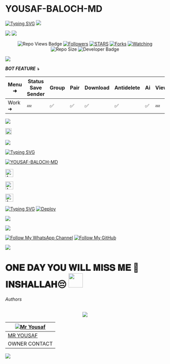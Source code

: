 # YOUSAF-BALOCH-MD
<a href="https://git.io/typing-svg"><img src="https://readme-typing-svg.demolab.com?font=Black+Ops+One&size=50&pause=1000&color=1BAFBAFF&center=true&width=910&height=100&lines=THANKS FOR YOUR +SUPPORT-DONT; FORGET+SATAR+FORK+MYREPO;CREATED+BY+MR YOUSAF BALOCH;RELEASED+13-03-2025" alt="Typing SVG" /></a>
<a><img src='https://i.imgur.com/LyHic3i.gif'/></a>
  </div>
<a><img src='https://i.ibb.co/fYBGcb4C/shaban-md.jpg'/></a>
<a><img src='https://i.imgur.com/LyHic3i.gif'/></a>
  </div>
  <p align="center">
   <!-- Repo Views -->
  <img src="https://hits.seeyoufarm.com/api/count/incr/badge.svg?url=https%3A%2F%2Fgithub.com%2FYosafN%2FYOUSAF-BALOCH-MD-V5&count_bg=%2379C83D&title_bg=%23555555&icon=gitpod.svg&icon_color=%23E7E7E7&title=Views&edge_flat=false" alt="Repo Views Badge">
 <a href="https://github.com/YosafN?tab=followers"><img title="Followers" src="https://img.shields.io/github/followers/YOUSAF-BALOCH-MD?label=Followers&style=social"></a>
<a href="https://github.com/YosafN/YOUSAF-BALOCH-MD/stargazers/"><img title="STARS" src="https://img.shields.io/github/stars/YosafN/YOUSAF-BALOCH-MD?&style=social"></a>
<a href="https://github.com/YosafN/YOUSAF-BALOCH-MD/network/members"><img title="Forks" src="https://img.shields.io/github/forks/YosafN/YOUSAF-BALOCH-MD?style=social"></a>
<a href="https://github.com/YosafN/YOUSAF-BALOCH-MD/watchers"><img title="Watching" src="https://img.shields.io/github/watchers/YosafN/YOUSAF-BALOCH-MD?label=Watching&style=social"></a>
<!-- Repo Size -->
  <img src="https://img.shields.io/github/repo-size/YosafN/YOUSAF-BALOCH-MD?color=deeppink&label=Repo%20Size&style=plastic" alt="Repo Size">
  <!-- Developer -->
  <img src="https://img.shields.io/static/v1?label=OWNER&message=MR%20YOUSAF&color=blue&style=plastic" alt="Developer Badge">
</p>        
 
<a><img src='https://i.imgur.com/LyHic3i.gif'/></a>
  </div>

***BOT FEATURE ⤵️***

| Menu ⁠➜ | Status Save Sender | Group | Pair | Download | Antidelete | Ai | Viewonce | Fun | Status Reply | Status Reacts | Convert | Autoreacts |
|--------|---|-----|------|--------|-----|--|----|---|-----|----|--------|-----|
| Work ➜ | 💤 | ✅ | ✅ | ✅ | ✅  | ✅ | 💤 | ✅ | ✅ | ✅ | ✅ | ✅ |

<a><img src='https://i.imgur.com/LyHic3i.gif'/></a>
  </div>
  
<a
href="https://github.com/YosafN/YOUSAF-BALOCH-MD/graphs/commit-activity"><img height="20" src="https://img.shields.io/badge/Maintained%3F-yes-green.svg"></a>&nbsp;&nbsp;
</p>
<p align='center'>
          
<a><img src='https://i.imgur.com/LyHic3i.gif'/></a>
  </div>

 [![Typing SVG](https://readme-typing-svg.herokuapp.com?font=monospace-ExtraBold&color=blue&lines=🙏+𝗙𝗢𝗥𝗞+𝗔𝗡𝗗+𝗦𝗧𝗔𝗥+⭐+𝗥𝗘𝗣𝗢+⤵️)](https://git.io/typing-svg)
 <p align="lift">
 <a href="https://github.com/YosafN/YOUSAF-BALOCH-MD/fork"><img title="YOUSAF-BALOCH-MD" src="https://img.shields.io/badge/FORK-YOUSAF BALOCH MD-h?color=green&style=for-the-badge&logo=github"></a>
  
<p align="lift">
<a href="https://musa-c383d8334b72.herokuapp.com/"><img height= "25" title="Author" src="https://img.shields.io/badge/GET SESSION ID-1-teal?style=for-the-badge&logo=heroku"></a>
<p/>

<p align="lift">
<a href="https://gay-bessie-shabansobxmd-6fbedfb2.koyeb.app/pair"><img height= "25" title="Author" src="https://img.shields.io/badge/GET SESSION ID-2-blue?style=for-the-badge&logo=koyeb"></a>
<p/>

<p align="lift">
<a href="https://mega-vip.onrender.com/pair"><img height= "25" title="Author" src="https://img.shields.io/badge/GET SESSION ID-3-darkgreen?style=for-the-badge&logo=render"></a>
<p/>

[![Typing SVG](https://readme-typing-svg.herokuapp.com?font=Rockstar-ExtraBold&color=blue&lines=𝗗𝗘𝗣𝗟𝗢𝗬+⤵️+𝗢𝗡+𝗛𝗘𝗥𝗢𝗞𝗨+🛰️)](https://git.io/typing-svg)
[![Deploy](https://www.herokucdn.com/deploy/button.svg)](https://dashboard.heroku.com/new-app?template=https://github.com/YosafN/YOUSAF-BALOCH-MD)

 <a><img src='https://i.imgur.com/LyHic3i.gif'/></a>
  </div>
 
<a><img src='https://i.imgur.com/LyHic3i.gif'/></a>
  </div>
 
[![Follow My WhatsApp Channel](https://img.shields.io/static/v1?label=Follow%20My%20WhatsApp%20Channel&message=follow&color=25D366&style=for-the-badge&logo=whatsapp&logoColor=white)](https://whatsapp.com/channel/0029VazjYjoDDmFZTZ9Ech3O) 
[![Follow My GitHub](https://img.shields.io/static/v1?label=Follow%20My%20GitHub&message=GitHub&color=008080&style=for-the-badge&logo=github&logoColor=white)](https://github.com/YosafN)

<a><img src='https://i.imgur.com/LyHic3i.gif'/></a>
  </div>


<h1> 𝐎𝐍𝐄 𝐃𝐀𝐘 𝐘𝐎𝐔 𝐖𝐈𝐋𝐋 𝐌𝐈𝐒𝐒 𝐌𝐄 🥺 𝐈𝐍𝐒𝐇𝐀𝐋𝐋𝐀𝐇😔 <img src="https://media.giphy.com/media/VgCDAzcKvsR6OM0uWg/giphy.gif" width="45"> </h1>


<h6>Authors</h6>

<div align="center">

<a><img src='https://i.imgur.com/LyHic3i.gif'/></a>
  </div>

| [![Mr Yousaf](https://github.com/YosafN.png?lenght=50width=50)](https://github.com/YosafN) |
|----|
| [ MR YOUSAF ](https://wa.me/message/L5NHEHHAQUQZF1) |
| OWNER CONTACT |
<a><img src='https://i.imgur.com/LyHic3i.gif'/></a>
  </div>

<br>


